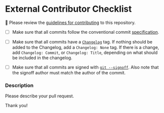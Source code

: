 
# External Contributor Checklist

🚨 Please review the [guidelines for contributing](https://github.com/mendersoftware/mender/blob/master/CONTRIBUTING.md) to this repository.

- [ ] Make sure that all commits follow the conventional commit [specification](https://www.conventionalcommits.org/en/v1.0.0/).

- [ ] Make sure that all commits have a [`Changelog`](https://github.com/mendersoftware/mender/blob/master/CONTRIBUTING.md#changelog-tags) tag. If nothing should be added to the Changelog, add a `Changelog: None` tag. If there is a change, add `Changelog: Commit`, or `Changelog: Title`, depending on what should be included in the changelog.

- [ ] Make sure that all commits are signed with [`git --signoff`](https://git-scm.com/book/en/v2/Git-Tools-Signing-Your-Work). Also note that the signoff author must match the author of the commit.

### Description

Please describe your pull request.

Thank you!
